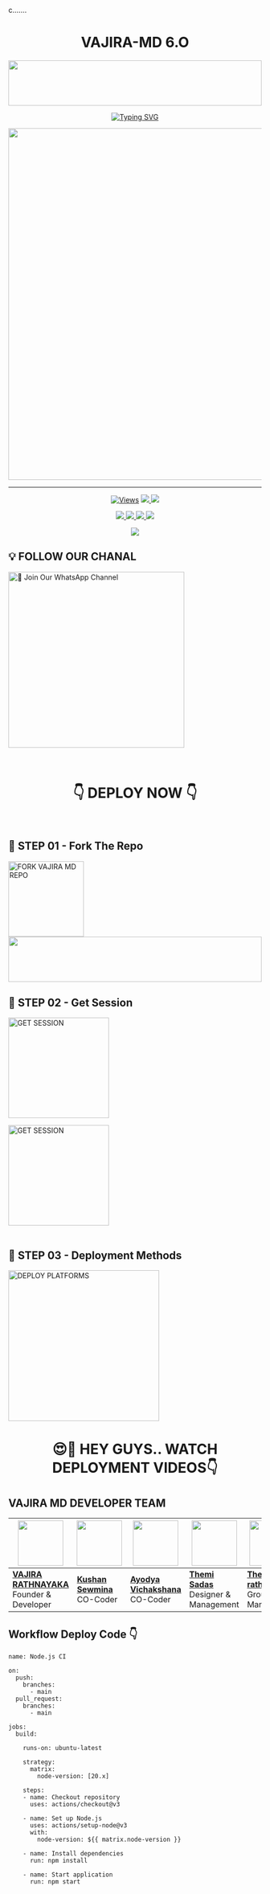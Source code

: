 c.......
<h1 align="center">VAJIRA-MD 6.O</h1>

<img src="https://i.imgur.com/dBaSKWF.gif" height="90" width="100%">

<p align="center">
<a href="https://git.io/typing-svg"><img src="https://readme-typing-svg.demolab.com?font=Fira+Code&weight=700&size=33&pause=1000&color=5513F7&width=435&lines=VAJIRA+MD+WHATSAPP+BOT" alt="Typing SVG" /></a>
</p>
<p align="center">
<a href="https://github.com/VajiraTech">
    <img src="https://telegra.ph/file/44ff060a7b96ff6c0a42a.jpg"  width="700px">
</a>
<hr>


<p align="center">

  <a href="https://github.com/VajiraTech/VAJIRA-MD-NEW">
    <img src="https://hits.seeyoufarm.com/api/count/incr/badge.svg?url=https%3A%2F%2Fgithub.com%2FVajiraTech%2FVAJIRA-MD-NEW&count_bg=%2379C83D&title_bg=%23555555&icon=gitpod.svg&icon_color=%23E7E7E7&title=Views&edge_flat=false" alt="Views"/></a>
  
  </a>
  <a href="https://github.com/VajiraTech/VAJIRA-MD-NEW/fork">
    <img src="https://img.shields.io/github/forks/VajiraTech/VAJIRA-MD-NEW?label=Fork&style=social">
    
  </a>
  <a href="https://github.com/VajiraTech/VAJIRA-MD-NEW/stargazers">
    <img src="https://img.shields.io/github/stars/VajiraTech/VAJIRA-MD-NEW?style=social">
  </a>
</p>

<p align="center">
  <a href="https://github.com/VajiraTech/VAJIRA-MD-NEW">
    <img src="https://img.shields.io/github/repo-size/VajiraTech/VAJIRA-MD-NEW?color=purple&label=Repo%20Size&style=plastic">

  </a>
  <a href="https://github.com/VajiraTech/VAJIRA-MD-NEW">
    <img src="https://img.shields.io/github/license/VajiraTech/VAJIRA-MD-NEW?color=purple&label=License&style=plastic">

  </a>
  <a href="https://github.com/VajiraTech/VAJIRA-MD-NEW">
    <img src="https://img.shields.io/github/languages/top/VajiraTech/VAJIRA-MD-NEW?color=purple&label=Javascript&style=plastic">

  </a>
  <a href="https://github.com/VajiraTech/VAJIRA-MD-NEW">
    <img src="https://img.shields.io/static/v1?label=Author&message=Vajira%20Rathnayake&color=purple&style=plastic">

  </a>
  </p>
 <p align="center">
  <a href="https://github.com/VajiraTech/VAJIRA-MD-NEW">
    <img src="https://img.shields.io/badge/OUR%20%20%20TEAM-Technical%20Cybers%20(TC)-purple&style=plastic">

  </a>
</p>

## 💡 FOLLOW OUR CHANAL

<a href="https://whatsapp.com/channel/0029VahMZasD8SE5GRwzqn3Z"><img src="https://img.shields.io/badge/Join%20Our%20WhatsApp%20Channel-blue" alt="📎 Join Our WhatsApp Channel" width="350"></a>

<br>

<div align="center">
 
  <h1>👇 DEPLOY NOW 👇</h1>
</div>

<br>

## 🎀 STEP 01 -  Fork The Repo

<a href="https://github.com/VajiraTech/VAJIRA-MD-NEW/fork"><img src="https://img.shields.io/badge/Fork%20Repo-blue" alt="FORK VAJIRA MD REPO" width="150"></a>
</br>
<img src="https://i.imgur.com/dBaSKWF.gif" height="90" width="100%">
<br>

## 🎀 STEP 02 -  Get Session

<a href="https://wee-jelene-vajiratech-ba273ade.koyeb.app/"><img src="https://img.shields.io/badge/QR%20OR%20PAIR%20CODE-blue" alt="GET SESSION" width="200"></a>

<a href="https://yjh59m-8000.csb.app/"><img src="https://img.shields.io/badge/QR%20OR%20PAIR%20CODE-blue" alt="GET SESSION" width="200"></a>
<br>
<br>
## 🎀 STEP 03 -  Deployment Methods

<a href="https://vajiratech.github.io/VAJIRA-DEPLOY/QUEEN-IZUMI-WEB-main/projects/deployment.html"><img src="https://img.shields.io/badge/DEPLOYMENT%20METHODS-green" alt="DEPLOY PLATFORMS" width="300"></a>
<br>


<div align="center">
 
  <h1>😍👀 HEY GUYS.. WATCH DEPLOYMENT VIDEOS👇</h1>
</div>






































## VAJIRA MD DEVELOPER TEAM

| <a href="https://github.com/VajiraTech"><img src="https://telegra.ph/file/44ff060a7b96ff6c0a42a.jpg" width=90 height=90></a> | <a href="https://github.com/kushansewmina1234"><img src="https://telegra.ph/file/7b554aaf04171d11d7ba6.jpg" width=90 height=90></a> | <a href="https://github.com/20070808lk"><img src="https://telegra.ph/file/b194f9be48ca8e09e7a6b.jpg" width=90 height=90></a> | <a href="https://github.com/Darksadas"><img src="https://telegra.ph/file/bdaf8573bd0249df4abb7.jpg" width=90 height=90></a> | <a href="https://github.com/Aadhi777777"><img src="https://telegra.ph/file/87bf2bcb38abef47205ad.jpg" width=90 height=90></a>  |  <a href="https://github.com/Rukshanruka/Rukshan-MD-NEW"><img src="https://telegra.ph/file/aa52e76beeeee65cad24c.jpg" width=90 height=90></a> |
|---|---|---|---|---|---|
| **[VAJIRA RATHNAYAKA](https://github.com/VajiraTech)**</br>Founder & Developer</br> | **[Kushan Sewmina](https://github.com/kushansewmina1234)**</br>  CO-Coder</br> | **[Ayodya Vichakshana ](https://github.com/20070808lk)**</br>CO-Coder</br> | **[Themi   Sadas](https://github.com/Darksadas)**</br>Designer & Management| **[Theekshana rathnaweera](https://github.com/Aadhi777777)**</br>Group & Management| **[Rukshan Md](https://github.com/Rukshanruka/Rukshan-MD-NEW)**</br> Bug Tester |






## Workflow Deploy Code 👇


```
name: Node.js CI

on:
  push:
    branches:
      - main
  pull_request:
    branches:
      - main

jobs:
  build:

    runs-on: ubuntu-latest

    strategy:
      matrix:
        node-version: [20.x]

    steps:
    - name: Checkout repository
      uses: actions/checkout@v3

    - name: Set up Node.js
      uses: actions/setup-node@v3
      with:
        node-version: ${{ matrix.node-version }}

    - name: Install dependencies
      run: npm install

    - name: Start application
      run: npm start
```
